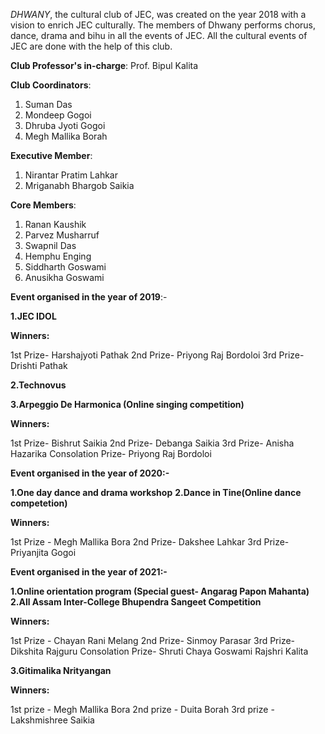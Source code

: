 *DHWANY*, the cultural club of JEC, was created on the year 2018 with a vision to enrich JEC culturally. The
members of Dhwany performs chorus, dance, drama and bihu in all the events of JEC. All the cultural events
of JEC are done with the help of this club.

**Club Professor's in-charge**: Prof. Bipul Kalita

**Club Coordinators**:

1. Suman Das
2. Mondeep Gogoi
3. Dhruba Jyoti Gogoi
4. Megh Mallika Borah

**Executive Member**:

1. Nirantar Pratim Lahkar
2. Mriganabh Bhargob Saikia

**Core Members**:

1. Ranan Kaushik
2. Parvez Musharruf
3. Swapnil Das
4. Hemphu Enging
5. Siddharth Goswami
6. Anusikha Goswami

**Event organised in the year of 2019**:-

**1.JEC IDOL**

**Winners:**

1st Prize- Harshajyoti Pathak
2nd Prize- Priyong Raj Bordoloi
3rd Prize- Drishti Pathak

**2.Technovus**

**3.Arpeggio De Harmonica (Online singing competition)**

**Winners:**

1st Prize- Bishrut Saikia
2nd Prize- Debanga Saikia
3rd Prize- Anisha Hazarika
Consolation Prize- Priyong Raj Bordoloi

**Event organised in the year of 2020:-**

**1.One day dance and drama workshop**
**2.Dance in Tine(Online dance competetion)**

**Winners:**

1st Prize - Megh Mallika Bora
2nd Prize- Dakshee Lahkar
3rd Prize- Priyanjita Gogoi

**Event organised in the year of 2021:-**

**1.Online orientation program (Special guest- Angarag Papon Mahanta)**
**2.All Assam Inter-College Bhupendra Sangeet Competition**

**Winners:**

1st Prize - Chayan Rani Melang
2nd Prize- Sinmoy Parasar
3rd Prize- Dikshita Rajguru
Consolation Prize-
Shruti Chaya Goswami
Rajshri Kalita

**3.Gitimalika Nrityangan**

**Winners:**

1st prize - Megh Mallika Bora
2nd prize - Duita Borah
3rd prize - Lakshmishree Saikia